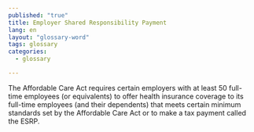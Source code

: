 ```yaml
---
published: "true"
title: Employer Shared Responsibility Payment
lang: en
layout: "glossary-word"
tags: glossary
categories: 
  - glossary

---
```


The Affordable Care Act requires certain employers with at least 50 full-time employees (or equivalents) to offer health insurance coverage to its full-time employees (and their dependents) that meets certain minimum standards set by the Affordable Care Act or to make a tax payment called the ESRP.
